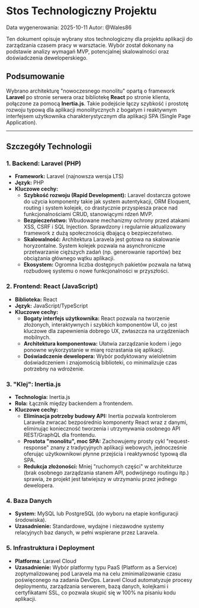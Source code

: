 # Stos Technologiczny Projektu

Data wygenerowania: 2025-10-11
Autor: @Wales86

Ten dokument opisuje wybrany stos technologiczny dla projektu aplikacji do zarządzania czasem pracy w warsztacie. Wybór został dokonany na podstawie analizy wymagań MVP, potencjalnej skalowalności oraz doświadczenia deweloperskiego.

## Podsumowanie

Wybrano architekturę "nowoczesnego monolitu" opartą o framework **Laravel** po stronie serwera oraz bibliotekę **React** po stronie klienta, połączone za pomocą **Inertia.js**. Takie podejście łączy szybkość i prostotę rozwoju typową dla aplikacji monolitycznych z bogatym i reaktywnym interfejsem użytkownika charakterystycznym dla aplikacji SPA (Single Page Application).

---

## Szczegóły Technologii

### 1. Backend: Laravel (PHP)

*   **Framework:** Laravel (najnowsza wersja LTS)
*   **Język:** PHP
*   **Kluczowe cechy:**
    *   **Szybkość rozwoju (Rapid Development):** Laravel dostarcza gotowe do użycia komponenty takie jak system autentykacji, ORM Eloquent, routing i system kolejek, co drastycznie przyspiesza prace nad funkcjonalnościami CRUD, stanowiącymi rdzeń MVP.
    *   **Bezpieczeństwo:** Wbudowane mechanizmy ochrony przed atakami XSS, CSRF i SQL Injection. Sprawdzony i regularnie aktualizowany framework z dużą społecznością dbającą o bezpieczeństwo.
    *   **Skalowalność:** Architektura Laravela jest gotowa na skalowanie horyzontalne. System kolejek pozwala na asynchroniczne przetwarzanie cięższych zadań (np. generowanie raportów) bez obciążania głównego wątku aplikacji.
    *   **Ekosystem:** Ogromna liczba dostępnych pakietów pozwala na łatwą rozbudowę systemu o nowe funkcjonalności w przyszłości.

### 2. Frontend: React (JavaScript)

*   **Biblioteka:** React
*   **Język:** JavaScript/TypeScript
*   **Kluczowe cechy:**
    *   **Bogaty interfejs użytkownika:** React pozwala na tworzenie złożonych, interaktywnych i szybkich komponentów UI, co jest kluczowe dla zapewnienia dobrego UX, zwłaszcza na urządzeniach mobilnych.
    *   **Architektura komponentowa:** Ułatwia zarządzanie kodem i jego ponowne wykorzystanie w miarę rozrastania się aplikacji.
    *   **Doświadczenie dewelopera:** Wybór podyktowany wieloletnim doświadczeniem i znajomością biblioteki, co minimalizuje czas potrzebny na wdrożenie.

### 3. "Klej": Inertia.js

*   **Technologia:** Inertia.js
*   **Rola:** Łącznik między backendem a frontendem.
*   **Kluczowe cechy:**
    *   **Eliminacja potrzeby budowy API:** Inertia pozwala kontrolerom Laravela zwracać bezpośrednio komponenty React wraz z danymi, eliminując konieczność tworzenia i utrzymywania osobnego API REST/GraphQL dla frontendu.
    *   **Prostota "monolitu", moc SPA:** Zachowujemy prosty cykl "request-response" znany z tradycyjnych aplikacji webowych, jednocześnie oferując użytkownikowi płynne przejścia i reaktywność typową dla SPA.
    *   **Redukcja złożoności:** Mniej "ruchomych części" w architekturze (brak osobnego zarządzania stanem API, podwójnego routingu itp.) sprawia, że projekt jest łatwiejszy w utrzymaniu przez jednego dewelopera.

### 4. Baza Danych

*   **System:** MySQL lub PostgreSQL (do wyboru na etapie konfiguracji środowiska).
*   **Uzasadnienie:** Standardowe, wydajne i niezawodne systemy relacyjnych baz danych, w pełni wspierane przez Laravela.

### 5. Infrastruktura i Deployment

*   **Platforma:** Laravel Cloud
*   **Uzasadnienie:** Wybór platformy typu PaaS (Platform as a Service) zoptymalizowanej pod Laravela ma na celu zminimalizowanie czasu poświęconego na zadania DevOps. Laravel Cloud automatyzuje procesy deploymentu, zarządzania serwerem, bazą danych, kolejkami i certyfikatami SSL, co pozwala skupić się w 100% na pisaniu kodu aplikacji.